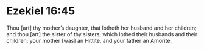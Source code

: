 # Ezekiel 16:45

Thou [art] thy mother’s daughter, that lotheth her husband and her children; and thou [art] the sister of thy sisters, which lothed their husbands and their children: your mother [was] an Hittite, and your father an Amorite.